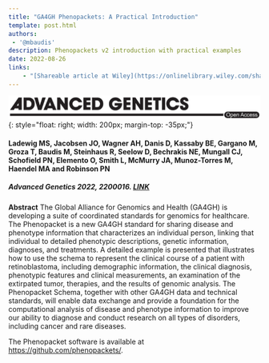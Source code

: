 ```yaml
---
title: "GA4GH Phenopackets: A Practical Introduction"
template: post.html 
authors:
 - '@mbaudis'
description: Phenopackets v2 introduction with practical examples
date: 2022-08-26
links:
    - "[Shareable article at Wiley](https://onlinelibrary.wiley.com/share/WSZCRZE29EKJIJVKYZES?target=10.1002/ggn2.202200016)"
---
```


![](/img/logo_AdvancedGenetics.png){: style="float: right; width: 200px; margin-top: -35px;"}
#### Ladewig MS, Jacobsen JO, Wagner AH, Danis D, Kassaby BE, Gargano M, Groza T, Baudis M, Steinhaus R, Seelow D, Bechrakis NE, Mungall CJ, Schofield PN, Elemento O, Smith L, McMurry JA, Munoz-Torres M, Haendel MA and Robinson PN
##### Advanced Genetics 2022, 2200016. [LINK](https://doi.org/10.1002/ggn2.202200016)

**Abstract** The Global Alliance for Genomics and Health (GA4GH) is developing a suite of coordinated standards for genomics for healthcare. The Phenopacket is a new GA4GH standard for sharing disease and phenotype information that characterizes an individual person, linking that individual to detailed phenotypic descriptions, genetic information, diagnoses, and treatments.<!--more--> A detailed example is presented that illustrates how to use the schema to represent the clinical course of a patient with retinoblastoma, including demographic information, the clinical diagnosis, phenotypic features and clinical measurements, an examination of the extirpated tumor, therapies, and the results of genomic analysis. The Phenopacket Schema, together with other GA4GH data and technical standards, will enable data exchange and provide a foundation for the computational analysis of disease and phenotype information to improve our ability to diagnose and conduct research on all types of disorders, including cancer and rare diseases.

The Phenopacket software is available at <https://github.com/phenopackets/>.